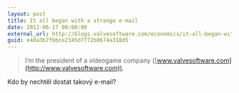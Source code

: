 ```yaml
---
layout: post
title: It all began with a strange e-mail
date: 2012-06-17 00:00:00
external_url: http://blogs.valvesoftware.com/economics/it-all-began-with-a-strange-email/
guid: e4da3b7fbbce2345d7772b0674a318d5
---
```


> I’m the president of a videogame company ([www.valvesoftware.com](http://www.valvesoftware.com)).

Kdo by nechtěl dostat takový e-mail?
